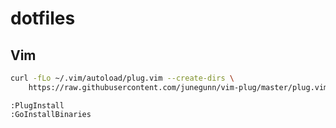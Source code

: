 dotfiles
========

Vim
---
```bash
curl -fLo ~/.vim/autoload/plug.vim --create-dirs \
    https://raw.githubusercontent.com/junegunn/vim-plug/master/plug.vim
```

```vim
:PlugInstall
:GoInstallBinaries
```

